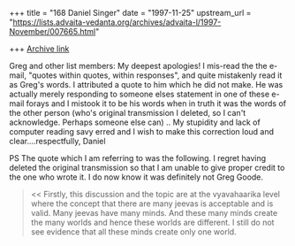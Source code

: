 +++
title = "168 Daniel Singer"
date = "1997-11-25"
upstream_url = "https://lists.advaita-vedanta.org/archives/advaita-l/1997-November/007665.html"

+++
[Archive link](https://lists.advaita-vedanta.org/archives/advaita-l/1997-November/007665.html)

Greg and other list members: My deepest apologies! I mis-read the the e-mail,
"quotes within quotes, within responses", and quite mistakenly read it as
Greg's words. I attributed a quote to him which he did not make.  He was
 actually merely responding to someone elses statement in one of these e-mail
forays and I mistook it to be his words when in truth it was the words of the
other person (who's original transmission I deleted, so I can't acknowledge.
Perhaps someone else can) .. My stupidity and lack of computer  reading savy
erred and I wish to make this correction loud and clear....respectfully,
Daniel

PS The quote which I am referring to was the following.  I regret having
deleted the original transmission so that I am unable to give proper credit
to the one who wrote it. I do now know it was definitely not Greg Goode.
>
><<
> Firstly, this discussion and the topic are at the vyavahaarika level
> where the concept that there are many jeevas is acceptable and is valid.
> Many jeevas have many minds. And these many minds create the many worlds
> and hence these worlds are different. I still do not see evidence that all
> these minds create only one world.

